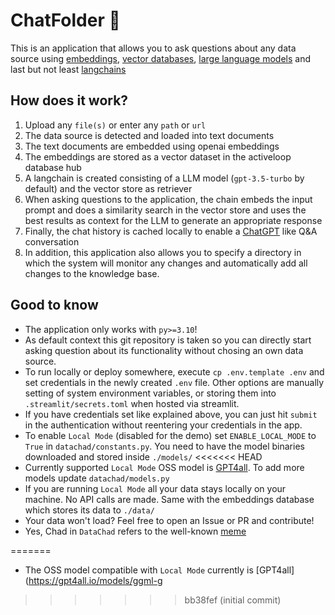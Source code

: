 # ChatFolder 🤖

This is an application that allows you to ask questions about any data source using [embeddings](https://platform.openai.com/docs/guides/embeddings), [vector databases](https://www.activeloop.ai/), [large language models](https://platform.openai.com/docs/models/gpt-3-5) and last but not least [langchains](https://github.com/hwchase17/langchain)

## How does it work?

1. Upload any `file(s)` or enter any `path` or `url`
2. The data source is detected and loaded into text documents
3. The text documents are embedded using openai embeddings
4. The embeddings are stored as a vector dataset in the activeloop database hub
5. A langchain is created consisting of a LLM model (`gpt-3.5-turbo` by default) and the vector store as retriever
6. When asking questions to the application, the chain embeds the input prompt and does a similarity search in the vector store and uses the best results as context for the LLM to generate an appropriate response
7. Finally, the chat history is cached locally to enable a [ChatGPT](https://chat.openai.com/) like Q&A conversation
8. In addition, this application also allows you to specify a directory in which the system will monitor any changes and automatically add all changes to the knowledge base.

## Good to know
- The application only works with `py>=3.10`!
- As default context this git repository is taken so you can directly start asking question about its functionality without chosing an own data source.
- To run locally or deploy somewhere, execute `cp .env.template .env` and set credentials in the newly created `.env` file. Other options are manually setting of system environment variables, or storing them into `.streamlit/secrets.toml` when hosted via streamlit.
- If you have credentials set like explained above, you can just hit `submit` in the authentication without reentering your credentials in the app.
- To enable `Local Mode` (disabled for the demo) set `ENABLE_LOCAL_MODE` to `True` in `datachad/constants.py`. You need to have the model binaries downloaded and stored inside `./models/`
<<<<<<< HEAD
- Currently supported `Local Mode` OSS model is [GPT4all](https://gpt4all.io/models/ggml-gpt4all-j-v1.3-groovy.bin). To add more models update `datachad/models.py`
- If you are running `Local Mode` all your data stays locally on your machine. No API calls are made. Same with the embeddings database which stores its data to `./data/`
- Your data won't load? Feel free to open an Issue or PR and contribute!
- Yes, Chad in `DataChad` refers to the well-known [meme](https://www.google.com/search?q=chad+meme)


=======
- The OSS model compatible with `Local Mode` currently is [GPT4all](https://gpt4all.io/models/ggml-g
>>>>>>> bb38fef (initial commit)
